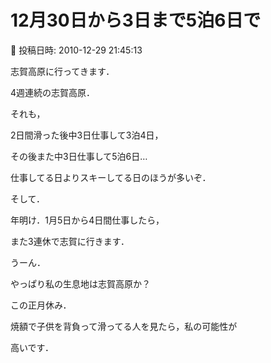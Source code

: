 # 12月30日から3日まで5泊6日で

📅 投稿日時: 2010-12-29 21:45:13

志賀高原に行ってきます．





4週連続の志賀高原．





それも，


2日間滑った後中3日仕事して3泊4日，


その後また中3日仕事して5泊6日…





仕事してる日よりスキーしてる日のほうが多いぞ．





そして．


年明け．1月5日から4日間仕事したら，


また3連休で志賀に行きます．





うーん．


やっぱり私の生息地は志賀高原か？





この正月休み．


焼額で子供を背負って滑ってる人を見たら，私の可能性が


高いです．
